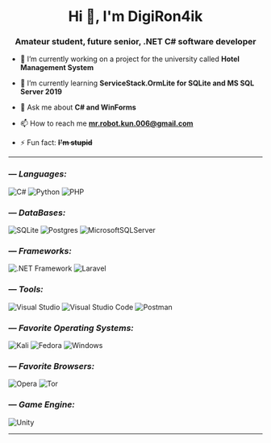 <h1 align="center">Hi 👋, I'm DigiRon4ik</h1>
<h3 align="center">Amateur student, future senior, .NET C# software developer</h3>

- 🔭 I’m currently working on a project for the university called **Hotel Management System**

- 🌱 I’m currently learning **ServiceStack.OrmLite for SQLite and MS SQL Server 2019**

- 💬 Ask me about **C# and WinForms**

- 📫 How to reach me **mr.robot.kun.006@gmail.com**

- ⚡ Fun fact: ~~**I'm stupid**~~

---

### — _Languages:_
![C#](https://img.shields.io/badge/C—Sharp-090909?style=for-the-badge&logo=c-sharp&logoColor=blueviolet)
![Python](https://img.shields.io/badge/PYTHON-090909?style=for-the-badge&logo=python&logoColor=ffdd54)
![PHP](https://img.shields.io/badge/PHP-090909?style=for-the-badge&logo=php&logoColor=white)

### — _DataBases:_
![SQLite](https://img.shields.io/badge/SQLite-090909?style=for-the-badge&logo=sqlite&logoColor=9cf)
![Postgres](https://img.shields.io/badge/PostgreSQL-090909?style=for-the-badge&logo=postgresql&logoColor=informational)
![MicrosoftSQLServer](https://img.shields.io/badge/Microsoft%20SQL%20Sever-090909?style=for-the-badge&logo=microsoft%20sql%20server&logoColor=white)

### — _Frameworks:_
![.NET Framework](https://img.shields.io/badge/Framework-090909?style=for-the-badge&logo=.net&logoColor=5C2D91)
![Laravel](https://img.shields.io/badge/Laravel-090909?style=for-the-badge&logo=laravel&logoColor=%23FF2D20.svg)

### — _Tools:_
![Visual Studio](https://img.shields.io/badge/Visual%20Studio-090909?style=for-the-badge&logo=visual-studio&logoColor=5C2D91)
![Visual Studio Code](https://img.shields.io/badge/Visual%20Studio%20Code-090909?style=for-the-badge&logo=visual-studio-code&logoColor=0078D7)
![Postman](https://img.shields.io/badge/Postman-090909?style=for-the-badge&logo=postman&logoColor=FF6C37)

### — _Favorite Operating Systems:_
![Kali](https://img.shields.io/badge/Kali-090909?style=for-the-badge&logo=kalilinux&logoColor=268BEE)
![Fedora](https://img.shields.io/badge/Fedora-090909?style=for-the-badge&logo=fedora&logoColor=294172)
![Windows](https://img.shields.io/badge/Windows-090909?style=for-the-badge&logo=windows&logoColor=268BEE)

### — _Favorite Browsers:_
![Opera](https://img.shields.io/badge/Opera-090909?style=for-the-badge&logo=Opera&logoColor=FF1B2D)
![Tor](https://img.shields.io/badge/Tor-090909?style=for-the-badge&logo=Tor-Browser&logoColor=7D4698)

### — _Game Engine:_
![Unity](https://img.shields.io/badge/Unity-090909?style=for-the-badge&logo=unity&logoColor=white)

---

